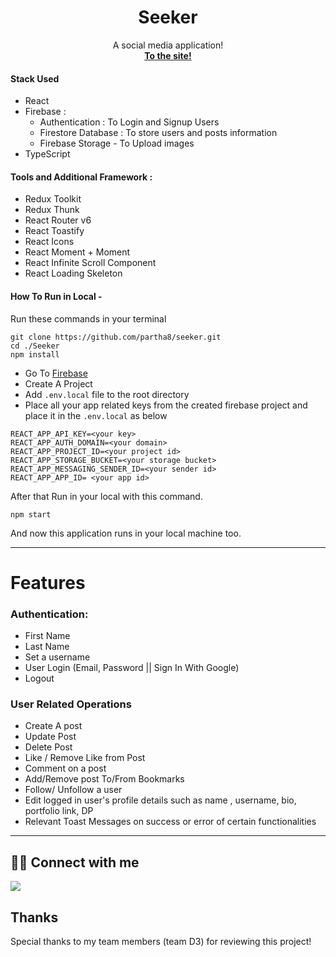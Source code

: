 
<h1 align="center">Seeker</h1>

<p align="center">
  A social media application!
  <br>
  <a target="__blank" href="https://seeker-f3c5d.web.app/"><strong>To the site!</strong></a>
  <br>
</p>

#### Stack Used

- React
- Firebase : 
  - Authentication : To Login and Signup Users
  - Firestore Database : To store users and posts information
  - Firebase Storage - To Upload images
- TypeScript

#### Tools and Additional Framework :
- Redux Toolkit 
- Redux Thunk
- React Router v6
- React Toastify
- React Icons
- React Moment + Moment
- React Infinite Scroll Component
- React Loading Skeleton

#### How To Run in Local - 
Run these commands in your terminal
 ```
 git clone https://github.com/partha8/seeker.git
 cd ./Seeker
 npm install
```

- Go To [Firebase](https://firebase.google.com/)
- Create A Project 
- Add `.env.local` file to the root directory
- Place all your app related keys from the created firebase project and place it in the `.env.local` as below 

```
REACT_APP_API_KEY=<your key>
REACT_APP_AUTH_DOMAIN=<your domain>
REACT_APP_PROJECT_ID=<your project id>
REACT_APP_STORAGE_BUCKET=<your storage bucket>
REACT_APP_MESSAGING_SENDER_ID=<your sender id>
REACT_APP_APP_ID= <your app id>
```
After that Run in your local with this command. 

`npm start`

And now this application runs in your local machine too. 

---
# Features

### Authentication: 

- First Name 
- Last Name 
- Set a username
- User Login (Email, Password || Sign In With Google)
- Logout

### User Related Operations
- Create A post
- Update Post
- Delete Post
- Like / Remove Like from Post
- Comment on a post 
- Add/Remove post To/From Bookmarks
- Follow/ Unfollow a user
- Edit logged in user's profile details such as name , username, bio, portfolio link, DP
- Relevant Toast Messages on success or error of certain functionalities

---

## 👨‍💻 Connect with me

<a href="https://twitter.com/partha_sarma8"><img src="https://img.shields.io/badge/Twitter-1DA1F2?style=for-the-badge&logo=twitter&logoColor=white"/></a>

## Thanks

Special thanks to my team members (team D3) for reviewing this project!

